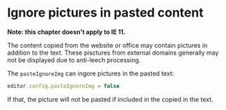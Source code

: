 # Ignore pictures in pasted content

**Note: this chapter doesn't apply to IE 11.**

The content copied from the website or office may contain pictures in addition to the text. These pisctures from external domains generally may not be displayed due to anti-leech processing.

The `pasteIgnoreImg` can ingore pictures in the pasted text:
```javascript
editor.config.pasteIgnoreImg = false
```

If that, the picture will not be pasted if included in the copied in the text. 